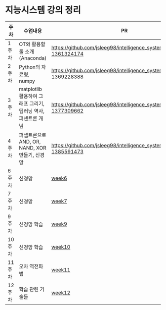 # 지능시스템 강의 정리

|주차|수업내용| PR |
|--|--|--|
|1주차|OT와 활용할 툴 소개(Anaconda)| https://github.com/jsleeg98/intelligence_system/pull/1#issue-1361324174 |
|2주차|Python의 자료형, numpy| https://github.com/jsleeg98/intelligence_system/pull/3#issue-1369228388 |
|3주차|matplotlib 활용하여 그래프 그리기, 딥러닝 역사, 퍼센트론 개념|https://github.com/jsleeg98/intelligence_system/pull/5#issue-1377309662|
|4주차|퍼셉트론으로 AND, OR, NAND, XOR 만들기, 신경망|https://github.com/jsleeg98/intelligence_system/pull/7#issue-1385591473|
|6주차|신경망|[week6](https://github.com/jsleeg98/intelligence_system/tree/master/week6)|
|7주차|신경망|[week7](https://github.com/jsleeg98/intelligence_system/tree/master/week7)|
|9주차|신경망 학습|[week9](https://github.com/jsleeg98/intelligence_system/tree/master/week9)|
|10주차|신경망 학습|[week10](https://github.com/jsleeg98/intelligence_system/tree/master/week10)|
|11주차|오차 역전파법|[week11](https://github.com/jsleeg98/intelligence_system/tree/master/week11)|
|12주차|학습 관련 기술들|[week12](https://github.com/jsleeg98/intelligence_system/tree/master/week12)|